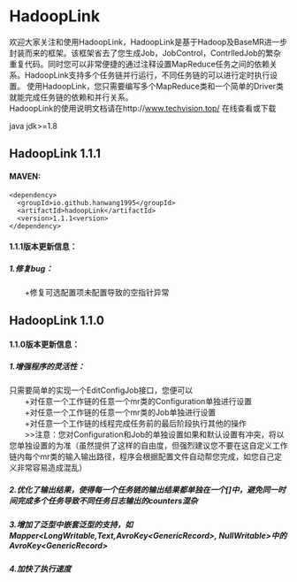 # HadoopLink  
欢迎大家关注和使用HadoopLink，HadoopLink是基于Hadoop及BaseMR进一步封装而来的框架。该框架省去了您生成Job，JobControl，ContrlledJob的繁杂重复代码。同时您可以非常便捷的通过注释设置MapReduce任务之间的依赖关系。HadoopLink支持多个任务链并行运行，不同任务链的可以进行定时执行设置。
使用HadoopLink，您只需要编写多个MapReduce类和一个简单的Driver类就能完成任务链的依赖和并行关系。  
  HadoopLink的使用说明文档请在http://www.techvision.top/ 在线查看或下载
  
java jdk>=1.8  
## HadoopLink 1.1.1
#### MAVEN:  
`<dependency>`  
  `  <groupId>io.github.hanwang1995</groupId>`  
  `  <artifactId>hadoopLink</artifactId>`  
  `  <version>1.1.1<version>`  
`</dependency>`  
#### 1.1.1版本更新信息：
##### 1.修复bug： 
　　+修复可选配置项未配置导致的空指针异常  	
## HadoopLink 1.1.0 
#### 1.1.0版本更新信息：  
##### 1.增强程序的灵活性：  
  只需要简单的实现一个EditConfigJob接口，您便可以  
　　+对任意一个工作链的任意一个mr类的Configuration单独进行设置  
　　+对任意一个工作链的任意一个mr类的Job单独进行设置  
　　+对任意一个工作链的线程完成任务前的最后阶段执行其他的操作  
　　>>注意：您对Configuration和Job的单独设置如果和默认设置有冲突，将以您单独设置的为准（虽然提供了这样的自由度，但强烈建议您不要在这自定义工作链内每个mr类的输入输出路径，程序会根据配置文件自动帮您完成，如您自己定义非常容易造成混乱）  
##### 2.优化了输出结果，使得每一个任务链的输出结果都单独在一个[]中，避免同一时间完成多个任务导致不同任务日志输出的counters混杂  
##### 3.增加了泛型中嵌套泛型的支持，如Mapper<LongWritable,Text,AvroKey\<GenericRecord\>, NullWritable>中的AvroKey\<GenericRecord\>  
##### 4.加快了执行速度
